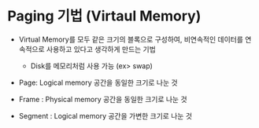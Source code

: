 # Paging 기법 (Virtaul Memory)
* Virtual Memory를 모두 같은 크기의 블록으로 구성하여, 비연속적인 데이터를 연속적으로 사용하고 있다고 생각하게 만드는 기법
    * Disk를 메모리처럼 사용 가능 (ex> swap)

* Page: Logical memory 공간을 동일한 크기로 나눈 것
* Frame : Physical memory 공간을 동일한 크기로 나눈 것
* Segment : Logical memory 공간을 가변한 크기로 나눈 것










